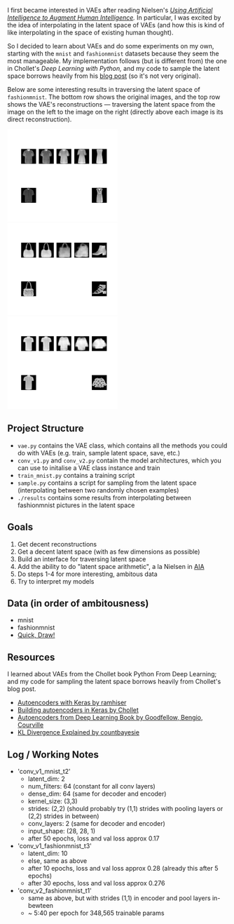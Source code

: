 I first became interested in VAEs after reading Nielsen's *[Using Artificial Intelligence to Augment Human Intelligence](https://distill.pub/2017/aia/).* In particular, I was excited by the idea of interpolating in the latent space of VAEs (and how this is kind of like interpolating in the space of existing human thought). 

So I decided to learn about VAEs and do some experiments on my own, starting with the `mnist` and `fashionmnist` datasets because they seem the most manageable. My implementation follows (but is different from) the one in Chollet's *Deep Learning with Python,* and my code to sample the latent space borrows heavily from his [blog post](https://blog.keras.io/building-autoencoders-in-keras.html) (so it's not very original). 

Below are some interesting results in traversing the latent space of `fashionmnist`. The bottom row shows the original images, and the top row shows the VAE's reconstructions — traversing the latent space from the image on the left to the image on the right (directly above each image is its direct reconstruction).

<div class="imgcapleft">
<img src="/results/inter10.png" style="border:none; width:50%;">
</div>

<div class="imgcapleft">
<img src="/results/inter3.png" style="border:none; width:50%;">
</div>

<div class="imgcapleft">
<img src="/results/inter2.png" style="border:none; width:50%;">
</div>



## Project Structure
- `vae.py` contains the VAE class, which contains all the methods you could do with VAEs (e.g. train, sample latent space, save, etc.)
- `conv_v1.py` and `conv_v2.py` contain the model architectures, which you can use to initalise a VAE class instance and train
- `train_mnist.py` contains a training script
- `sample.py` contains a script for sampling from the latent space (interpolating between two randomly chosen examples)
- `./results` contains some results from interpolating between fashionmnist pictures in the latent space

## Goals
1. Get decent reconstructions
2. Get a decent latent space (with as few dimensions as possible)
3. Build an interface for traversing latent space
4. Add the ability to do "latent space arithmetic", a la Nielsen in [AIA](https://distill.pub/2017/aia/)
5. Do steps 1-4 for more interesting, ambitous data
6. Try to interpret my models

## Data (in order of ambitousness)
- mnist
- fashionmnist
- [Quick, Draw!](https://github.com/googlecreativelab/quickdraw-dataset)

## Resources
I learned about VAEs from the Chollet book Python From Deep Learning; and my code for sampling the latent space borrows heavily from Chollet's blog post.

- [Autoencoders with Keras by ramhiser](https://ramhiser.com/post/2018-05-14-autoencoders-with-keras/)
- [Building autoencoders in Keras by Chollet](https://blog.keras.io/building-autoencoders-in-keras.html)
- [Autoencoders from Deep Learning Book by Goodfellow, Bengio, Courville](http://www.deeplearningbook.org/contents/autoencoders.html)
- [KL Divergence Explained by countbayesie](https://www.countbayesie.com/blog/2017/5/9/kullback-leibler-divergence-explained)

## Log / Working Notes
- 'conv_v1_mnist_t2'
    - latent_dim: 2
    - num_filters: 64 (constant for all conv layers)
    - dense_dim: 64 (same for decoder and encoder)
    - kernel_size: (3,3)
    - strides: (2,2) (should probably try (1,1) strides with pooling layers or (2,2) strides in between)
    - conv_layers: 2 (same for decoder and encoder)
    - input_shape: (28, 28, 1)
    - after 50 epochs, loss and val loss approx 0.17
- 'conv_v1_fashionmnist_t3'
    - latent_dim: 10
    - else, same as above
    - after 10 epochs, loss and val loss approx 0.28 (already this after 5 epochs)
    - after 30 epochs, loss and val loss approx 0.276
- 'conv_v2_fashionmnist_t1'
    - same as above, but with strides (1,1) in encoder and pool layers in-bewteen
    - ~ 5:40 per epoch for 348,565 trainable params


